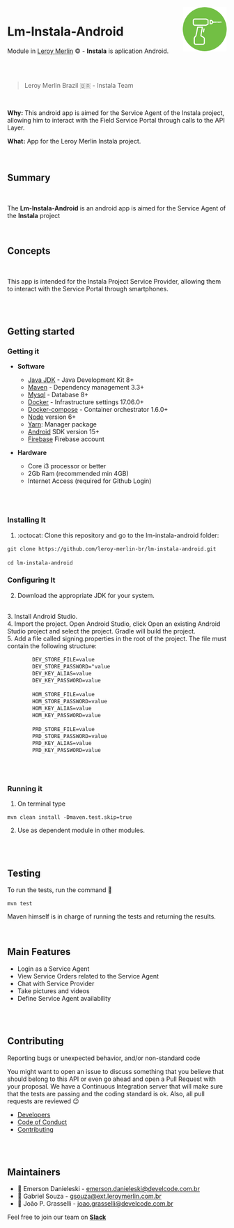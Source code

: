
<img align="right" width="20%" src="https://github.com/elton-develcode/images/blob/master/logos/logo_instala_146x146.png">

# Lm-Instala-Android

Module in [Leroy Merlin](https://www.leroymerlin.com.br/) :copyright: - **Instala** is aplication Android.

</br></br>

> Leroy Merlin Brazil  🇧🇷 - Instala Team

</br>

**Why:** This android app is aimed for the Service Agent of the Instala project, allowing him to interact
with the Field Service Portal through calls to the API Layer.

**What:** App for the Leroy Merlin Instala project.
</br></br></br>

## Summary
</br>

The **Lm-Instala-Android** is an android app is aimed for the Service Agent of the **Instala** project

</br>

## Concepts

</br>

This app is intended for the Instala Project Service Provider, allowing them to interact with the Service Portal through smartphones.

</br></br>

## Getting started

### Getting it

* **Software**
  * [Java JDK](https://www.oracle.com/technetwork/pt/java/javase/overview/index.html) - Java Development Kit 8+
  * [Maven](https://maven.apache.org/) - Dependency management 3.3+
  * [Mysql](https://www.mysql.com/) - Database 8+
  * [Docker](https://docs.docker.com/install) - Infrastructure settings 17.06.0+
  * [Docker-compose](https://docs.docker.com/compose/install) - Container orchestrator 1.6.0+
  * [Node](https://nodejs.org/en) version 6+
  * [Yarn](https://yarnpkg.com/lang/en/): Manager package
  * [Android](https://developer.android.com/?hl=pt-br) SDK version 15+
  * [Firebase](https://firebase.google.com/?hl=pt-BR) Firebase account


* **Hardware**
  * Core i3 processor or better
  * 2Gb Ram (recommended min 4GB)
  * Internet Access (required for Github Login)

 </br></br>

### Installing It

1. :octocat: Clone this repository and go to the lm-instala-android folder:
 

```
git clone https://github.com/leroy-merlin-br/lm-instala-android.git

cd lm-instala-android
```


### Configuring It
2. Download the appropriate JDK for your system.
</br>
3. Install Android Studio.
</br>
4. Import the project. Open Android Studio, click Open an existing Android Studio project and select the project.
Gradle will build the project.
</br>
5. Add a file called signing.properties in the root of the project. The
file must contain the following structure:

```
        DEV_STORE_FILE=value
        DEV_STORE_PASSWORD="value
        DEV_KEY_ALIAS=value
        DEV_KEY_PASSWORD=value

        HOM_STORE_FILE=value
        HOM_STORE_PASSWORD=value
        HOM_KEY_ALIAS=value
        HOM_KEY_PASSWORD=value

        PRD_STORE_FILE=value
        PRD_STORE_PASSWORD=value
        PRD_KEY_ALIAS=value
        PRD_KEY_PASSWORD=value
```

</br></br>

### Running it

1. On terminal type
```
mvn clean install -Dmaven.test.skip=true
```

2. Use as dependent module in other modules.


</br></br>

## Testing

To run the tests, run the command :pray:

```
mvn test
```
Maven himself is in charge of running the tests and returning the results.

</br>

## Main Features

- Login as a Service Agent
- View Service Orders related to the Service Agent
- Chat with Service Provider
- Take pictures and videos
- Define Service Agent availability

</br></br>

## Contributing

Reporting bugs or unexpected behavior, and/or non-standard code

You might want to open an issue to discuss something that you believe that should belong to this API or even go ahead and open a Pull Request with your proposal. We have a Continuous Integration server that will make sure that the tests are passing and the coding standard is ok. Also, all pull requests are reviewed :wink:

 * [Developers](https://github.com/adeo/lm-instala-core/blob/developer/DEVELOPERS.md)
 * [Code of Conduct](https://github.com/adeo/lm-instala-core/blob/developer/CODE_OF_CONDUCT.md)
 * [Contributing](https://github.com/leroy-merlin-br/lm-mobile-api/blob/developer/CONTRIBUTING.md)


 </br></br>

 ## Maintainers

  * :email: Emerson Danieleski - emerson.danieleski@develcode.com.br
  * :email: Gabriel Souza - gsouza@ext.leroymerlin.com.br
  * :email: João P. Grasselli - joao.grasselli@develcode.com.br
  
  Feel free to join our team on [**Slack**](https://lminstala.slack.com/signup)

  </br></br></br>

